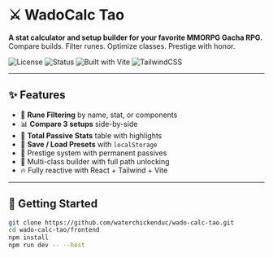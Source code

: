 # ⚔️ WadoCalc Tao

**A stat calculator and setup builder for your favorite MMORPG Gacha RPG.**  
Compare builds. Filter runes. Optimize classes. Prestige with honor.

![License](https://img.shields.io/github/license/waterchickenduc/wado-calc-tao)
![Status](https://img.shields.io/badge/status-in_development-blue)
![Built with Vite](https://img.shields.io/badge/built%20with-vite-blueviolet)
![TailwindCSS](https://img.shields.io/badge/ui-tailwindcss-38b2ac)

---

## ✨ Features

- 💠 **Rune Filtering** by name, stat, or components
- 📊 **Compare 3 setups** side-by-side
- 🧠 **Total Passive Stats** table with highlights
- 🔁 **Save / Load Presets** with `localStorage`
- 🧾 Prestige system with permanent passives
- 🧩 Multi-class builder with full path unlocking
- 🔥 Fully reactive with React + Tailwind + Vite

---

## 🚀 Getting Started

```bash
git clone https://github.com/waterchickenduc/wado-calc-tao.git
cd wado-calc-tao/frontend
npm install
npm run dev -- --host

